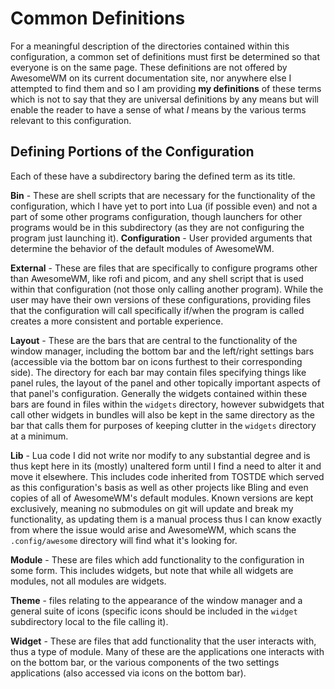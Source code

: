 # Common Definitions

For a meaningful description of the directories contained within this configuration, a common set of definitions must first be determined so that everyone is on the same page. These definitions are not offered by AwesomeWM on its current documentation site, nor anywhere else I attempted to find them and so I am providing **my definitions** of these terms which is not to say that they are universal definitions by any means but will enable the reader to have a sense of what *I* means by the various terms relevant to this configuration.

## Defining Portions of the Configuration

Each of these have a subdirectory baring the defined term as its title.

**Bin** - These are shell scripts that are necessary for the functionality of the configuration, which I have yet to port into Lua (if possible even) and not a part of some other programs configuration, though launchers for other programs would be in this subdirectory (as they are not configuring the program just launching it).
**Configuration** - User provided arguments that determine the behavior of the default modules of AwesomeWM.

**External** - These are files that are specifically to configure programs other than AwesomeWM, like rofi and picom, and any shell script that is used within that configuration (not those only calling another program). While the user may have their own versions of these configurations, providing files that the configuration will call specifically if/when the program is called creates a more consistent and portable experience.

**Layout** - These are the bars that are central to the functionality of the
window manager, including the bottom bar and the left/right settings bars
(accessible via the bottom bar on icons furthest to their corresponding side).
The directory for each bar may contain files specifying things like panel rules,
the layout of the panel and other topically important aspects of that panel's
configuration. Generally the widgets contained within these bars are found in
files within the `widgets` directory, however subwidgets that call other widgets
in bundles will also be kept in the same directory as the bar that calls them
for purposes of keeping clutter in the `widgets` directory at a minimum.

**Lib** - Lua code I did not write nor modify to any substantial degree and is thus kept here in its (mostly) unaltered form until I find a need to alter it and move it elsewhere. This includes code inherited from TOSTDE which served as this configuration's basis as well as other projects like Bling and even copies of all of AwesomeWM's default modules. Known versions are kept exclusively, meaning no submodules on git will update and break my functionality, as updating them is a manual process thus I can know exactly from where the issue would arise and AwesomeWM, which scans the `.config/awesome` directory will find what it's looking for.

**Module** - These are files which add functionality to the configuration in some form. This includes widgets, but note that while all widgets are modules, not all modules are widgets.

**Theme** - files relating to the appearance of the window manager and a general suite of icons (specific icons should be included in the `widget` subdirectory local to the file calling it).

**Widget** - These are files that add functionality that the user interacts with, thus a type of module. Many of these are the applications one interacts with on the bottom bar, or the various components of the two settings applications (also accessed via icons on the bottom bar).
